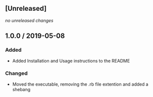 ## [Unreleased]
*no unreleased changes*

## 1.0.0 / 2019-05-08
### Added
* Added Installation and Usage instructions to the README

### Changed
* Moved the executable, removing the .rb file extention and added a shebang
